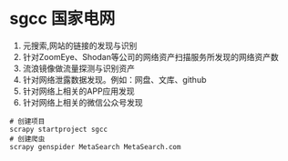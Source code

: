 # sgcc 国家电网
1. 元搜索,网站的链接的发现与识别
2. 针对ZoomEye、Shodan等公司的网络资产扫描服务所发现的网络资产数
3. 流浪镜像做流量探测与识别资产
4. 针对网络泄露数据发现。例如：网盘、文库、github
5. 针对网络上相关的APP应用发现
6. 针对网络上相关的微信公众号发现

```shell script
# 创建项目
scrapy startproject sgcc
# 创建爬虫
scrapy genspider MetaSearch MetaSearch.com
```

 
